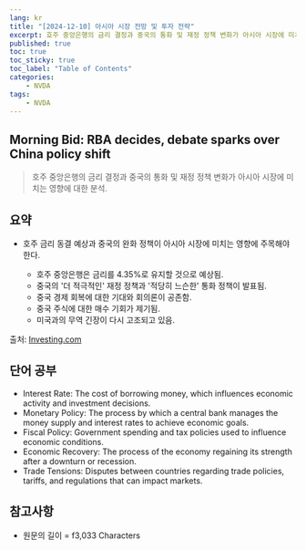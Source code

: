 ```yaml
---
lang: kr
title: "[2024-12-10] 아시아 시장 전망 및 투자 전략"
excerpt: 호주 중앙은행의 금리 결정과 중국의 통화 및 재정 정책 변화가 아시아 시장에 미치는 영향에 대한 분석.
published: true
toc: true
toc_sticky: true
toc_label: "Table of Contents"
categories:
    - NVDA
tags:
    - NVDA
---
```


## Morning Bid: RBA decides, debate sparks over China policy shift

> 호주 중앙은행의 금리 결정과 중국의 통화 및 재정 정책 변화가 아시아 시장에 미치는 영향에 대한 분석.

## 요약

- 호주 금리 동결 예상과 중국의 완화 정책이 아시아 시장에 미치는 영향에 주목해야 한다.

  - 호주 중앙은행은 금리를 4.35%로 유지할 것으로 예상됨.
  - 중국의 '더 적극적인' 재정 정책과 '적당히 느슨한' 통화 정책이 발표됨.
  - 중국 경제 회복에 대한 기대와 회의론이 공존함.
  - 중국 주식에 대한 매수 기회가 제기됨.
  - 미국과의 무역 긴장이 다시 고조되고 있음.

출처: [Investing.com](https://www.investing.com/news/economy-news/rba-decides-debate-sparks-over-china-policy-shift-3762473)

## 단어 공부

- Interest Rate: The cost of borrowing money, which influences economic activity and investment decisions.
- Monetary Policy: The process by which a central bank manages the money supply and interest rates to achieve economic goals.
- Fiscal Policy: Government spending and tax policies used to influence economic conditions.
- Economic Recovery: The process of the economy regaining its strength after a downturn or recession.
- Trade Tensions: Disputes between countries regarding trade policies, tariffs, and regulations that can impact markets.

## 참고사항


- 원문의 길이 = f3,033 Characters

